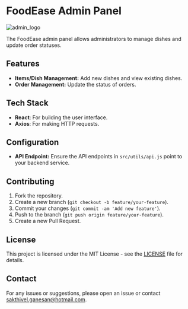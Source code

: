 # FoodEase Admin Panel

![admin_logo](https://github.com/user-attachments/assets/9dea2457-bb5b-4090-8fa4-3e6ac1691bf9)

The FoodEase admin panel allows administrators to manage dishes and update order statuses.

## Features
- **Items/Dish Management:** Add new dishes and view existing dishes.
- **Order Management:** Update the status of orders.

## Tech Stack
- **React**: For building the user interface.
- **Axios**: For making HTTP requests.

## Configuration
- **API Endpoint:** Ensure the API endpoints in `src/utils/api.js` point to your backend service.

## Contributing
1. Fork the repository.
2. Create a new branch (`git checkout -b feature/your-feature`).
3. Commit your changes (`git commit -am 'Add new feature'`).
4. Push to the branch (`git push origin feature/your-feature`).
5. Create a new Pull Request.

## License
This project is licensed under the MIT License - see the [LICENSE](LICENSE) file for details.

## Contact
For any issues or suggestions, please open an issue or contact [sakthivel.ganesan@hotmail.com](mailto:sakthivel.ganesan@hotmail.com).
